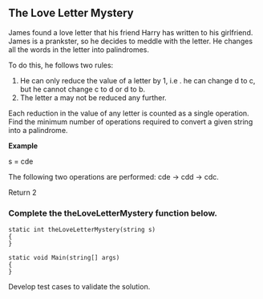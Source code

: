 ﻿## The Love Letter Mystery

James found a love letter that his friend Harry has written to
his girlfriend. James is a prankster, so he decides to meddle
with the letter. He changes all the words in the letter into
palindromes.

To do this, he follows two rules:
1. He can only reduce the value of a letter by 1, i.e . he can
    change d to c, but he cannot change c to d or d to b.
2. The letter a may not be reduced any further.
 
Each reduction in the value of any letter is counted as a single
operation. Find the minimum number of operations required to
convert a given string into a palindrome.

**Example**

s = cde

The following two operations are performed: cde → cdd → cdc.

Return 2


### Complete the theLoveLetterMystery function below.
    static int theLoveLetterMystery(string s)
    {
    }

    static void Main(string[] args)
    {
    }

Develop test cases to validate the solution.
